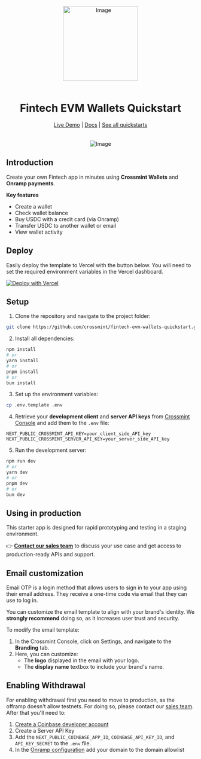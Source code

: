 <div align="center">
<img width="200" alt="Image" src="https://github.com/user-attachments/assets/8b617791-cd37-4a5a-8695-a7c9018b7c70" />
<br>
<br>
<h1>Fintech EVM Wallets Quickstart</h1>

<div align="center">
<a href="https://fintech-evm-wallets-quickstart-git-main-crossmint.vercel.app/">Live Demo</a> | <a href="https://docs.crossmint.com/introduction/platform/wallets">Docs</a> | <a href="https://github.com/crossmint">See all quickstarts</a>
</div>

<br>
<br>
<img src="https://github.com/user-attachments/assets/73db7690-0af1-4dbd-9522-d8338c91db00" alt="Image" width="full">
</div>

## Introduction

Create your own Fintech app in minutes using **Crossmint Wallets** and **Onramp payments**.

**Key features**

- Create a wallet
- Check wallet balance
- Buy USDC with a credit card (via Onramp)
- Transfer USDC to another wallet or email
- View wallet activity

## Deploy

Easily deploy the template to Vercel with the button below. You will need to set the required environment variables in the Vercel dashboard.

[![Deploy with Vercel](https://vercel.com/button)](https://vercel.com/new/clone?repository-url=https%3A%2F%2Fgithub.com%2FCrossmint%2Ffintech-evm-wallets-quickstart&env=NEXT_PUBLIC_CROSSMINT_CLIENT_API_KEY)

## Setup

1. Clone the repository and navigate to the project folder:

```bash
git clone https://github.com/crossmint/fintech-evm-wallets-quickstart.git && cd fintech-evm-wallets-quickstart
```

2. Install all dependencies:

```bash
npm install
# or
yarn install
# or
pnpm install
# or
bun install
```

3. Set up the environment variables:

```bash
cp .env.template .env
```

4. Retrieve your **development client** and **server API keys** from [Crossmint Console](https://staging.crossmint.com/console) and add them to the `.env` file:

```env
NEXT_PUBLIC_CROSSMINT_API_KEY=your_client_side_API_key
NEXT_PUBLIC_CROSSMINT_SERVER_API_KEY=your_server_side_API_key
```

5. Run the development server:

```bash
npm run dev
# or
yarn dev
# or
pnpm dev
# or
bun dev
```

## Using in production

This starter app is designed for rapid prototyping and testing in a staging environment.

👉 [**Contact our sales team**](https://www.crossmint.com/contact/sales) to discuss your use case and get access to production-ready APIs and support.

## Email customization

Email OTP is a login method that allows users to sign in to your app using their email address. They receive a one-time code via email that they can use to log in.

You can customize the email template to align with your brand's identity. We **strongly recommend** doing so, as it increases user trust and security.

To modify the email template:

1. In the Crossmint Console, click on Settings, and navigate to the **Branding** tab.
2. Here, you can customize:
   - The **logo** displayed in the email with your logo.
   - The **display name** textbox to include your brand's name.

## Enabling Withdrawal

For enabling withdrawal first you need to move to production, as the offramp doesn't allow testnets. For doing so, please contact our [sales team](https://www.crossmint.com/contact/sales). After that you'll need to:

1. [Create a Coinbase developer account](https://www.coinbase.com/en-es/developer-platform)
2. Create a Server API Key
3. Add the `NEXT_PUBLIC_COINBASE_APP_ID`, `COINBASE_API_KEY_ID`, and `API_KEY_SECRET` to the `.env` file.
4. In the [Onramp configuration](https://portal.cdp.coinbase.com/products/onramp) add your domain to the domain allowlist
